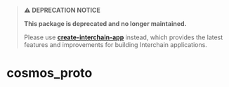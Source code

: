 > **⚠️ DEPRECATION NOTICE**
> 
> **This package is deprecated and no longer maintained.** 
> 
> Please use [**create-interchain-app**](https://github.com/hyperweb-io/create-interchain-app) instead, which provides the latest features and improvements for building Interchain applications.
# cosmos_proto